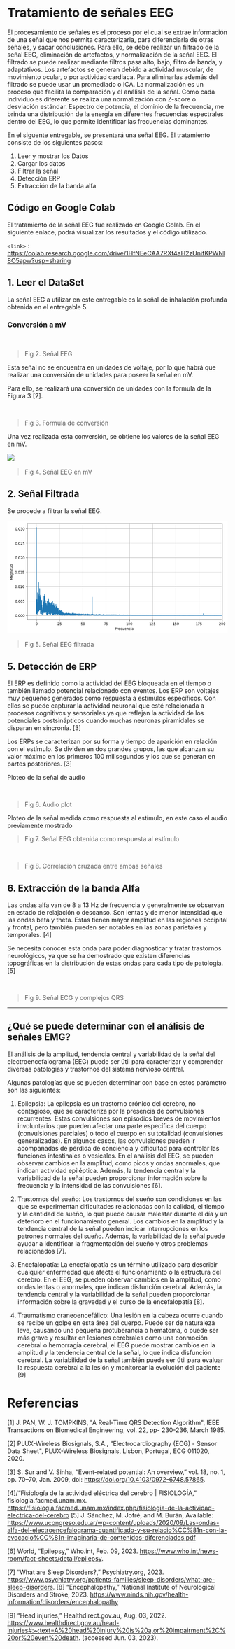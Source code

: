 # Tratamiento de señales EEG 
El procesamiento de señales es el proceso por el cual se extrae información de una señal que nos permita caracterizarla, para diferenciarla de otras señales, y sacar conclusiones. 
Para ello, se debe realizar un filtrado de la señal EEG, eliminación de artefactos, y normalización de la señal EEG. El filtrado se puede realizar mediante filtros pasa alto, bajo, filtro de banda, y adaptativos. Los artefactos se generan debido a actividad muscular, de movimiento ocular, o por actividad cardiaca. Para eliminarlas además del filtrado se puede usar un promediado o ICA. 
La normalización es un proceso que facilita la comparación y el análisis de la señal. Como cada individuo es diferente se realiza una normalización con Z-score o desviación estándar. 
Espectro de potencia, el dominio de la frecuencia, me brinda una distribución de la energía en diferentes frecuencias espectrales dentro del EEG, lo que permite identificar las frecuencias dominantes. 


En el siguente entregable, se presentará una señal EEG.
El tratamiento consiste de los siguientes pasos:
1. Leer y mostrar los Datos
2. Cargar los datos
3. Filtrar la señal 
4. Detección ERP
5. Extracción de la banda alfa

## Código en Google Colab
El tratamiento de la señal EEG fue realizado en Google Colab. En el siguiente enlace, podrá visualizar los resultados y el código utilizado.

`<link>` : https://colab.research.google.com/drive/1HfNEeCAA7RXt4aH2zUnifKPWNI8O5apw?usp=sharing


## 1. Leer el DataSet
La señal EEG a utilizar en este entregable es la señal de inhalación profunda obtenida en el entregable 5.

### Conversión a mV
![]()
> Fig 2.  Señal EEG

Esta señal no se encuentra en unidades de voltaje, por lo que habrá que realizar una conversión de unidades para poseer la señal en mV.

Para ello, se realizará una conversión de unidades con la formula de la Figura 3 [2].

![]()
> Fig 3. Formula de conversión

Una vez realizada esta conversión, se obtiene los valores de la señal EEG en mV.

![](g)
> Fig 4. Señal EEG en mV

## 2. Señal Filtrada
Se procede a filtrar la señal EEG.

![](https://github.com/RosauraAstete/Equipo9.github.io/blob/main/ISB/Laboratorios/8.%20Tratamiento%20de%20la%20se%C3%B1al%20ECG/Archivos/FFTse%C3%B1al.png)
> Fig 5. Señal EEG filtrada

## 5. Detección de ERP
El ERP es definido como la actividad del EEG bloqueada en el tiempo o también llamado potencial relacionado con eventos. Los ERP son voltajes muy pequeños generados como respuesta a estímulos específicos. Con ellos se puede capturar la actividad neuronal que esté relacionada a procesos cognitivos y sensoriales ya que reflejan la actividad de los potenciales postsinápticos cuando muchas neuronas piramidales se disparan en sincronía. [3]

Los ERPs se caracterizan por su forma y tiempo de aparición en relación con el estímulo. Se dividen en dos grandes grupos, las que alcanzan su valor máximo en los primeros 100 milisegundos y los que se generan en partes posteriores. [3]


Ploteo de la señal de audio

![]()
> Fig 6. Audio plot

Ploteo de la señal medida como respuesta al estímulo, en este caso el audio previamente mostrado
![]()
> Fig 7. Señal EEG obtenida como respuesta al estímulo

![]()
> Fig 8. Correlación cruzada entre ambas señales

## 6. Extracción de la banda Alfa
Las ondas alfa van de 8 a 13 Hz de frecuencia y generalmente se observan en estado de relajación o descanso. Son lentas y de menor intensidad que las ondas beta y theta. Estas tienen mayor amplitud en las regiones occipital y frontal, pero también pueden ser notables en las zonas parietales y temporales. [4]

Se necesita conocer esta onda para poder diagnosticar y tratar trastornos neurológicos, ya que se ha demostrado que existen diferencias topográficas en la distribución de estas ondas para cada tipo de patología. [5]



![]()
> Fig 9. Señal ECG y complejos QRS

---
## ¿Qué se puede determinar con el análisis de señales EMG?
El análisis de la amplitud, tendencia central y variabilidad de la señal del electroencefalograma (EEG) puede ser útil para caracterizar y comprender diversas patologías y trastornos del sistema nervioso central. 

Algunas patologías que se pueden determinar con base en estos parámetro son las siguientes:

1. Epilepsia: La epilepsia es un trastorno crónico del cerebro, no contagioso, que se caracteriza por la presencia de convulsiones recurrentes. Estas convulsiones son episodios breves de movimientos involuntarios que pueden afectar una parte específica del cuerpo (convulsiones parciales) o todo el cuerpo en su totalidad (convulsiones generalizadas). En algunos casos, las convulsiones pueden ir acompañadas de pérdida de conciencia y dificultad para controlar las funciones intestinales o vesicales. En el análisis del EEG, se pueden observar cambios en la amplitud, como picos y ondas anormales, que indican actividad epiléptica. Además, la tendencia central y la variabilidad de la señal pueden proporcionar información sobre la frecuencia y la intensidad de las convulsiones [6].

2. Trastornos del sueño: Los trastornos del sueño son condiciones en las que se experimentan dificultades relacionadas con la calidad, el tiempo y la cantidad de sueño, lo que puede causar malestar durante el día y un deterioro en el funcionamiento general. Los cambios en la amplitud y la tendencia central de la señal pueden indicar interrupciones en los patrones normales del sueño. Además, la variabilidad de la señal puede ayudar a identificar la fragmentación del sueño y otros problemas relacionados [7].

3. Encefalopatía: La encefalopatía es un término utilizado para describir cualquier enfermedad que afecte el funcionamiento o la estructura del cerebro. En el EEG, se pueden observar cambios en la amplitud, como ondas lentas o anormales, que indican disfunción cerebral. Además, la tendencia central y la variabilidad de la señal pueden proporcionar información sobre la gravedad y el curso de la encefalopatía [8].

4. Traumatismo craneoencefálico: Una lesión en la cabeza ocurre cuando se recibe un golpe en esta área del cuerpo. Puede ser de naturaleza leve, causando una pequeña protuberancia o hematoma, o puede ser más grave y resultar en lesiones cerebrales como una conmoción cerebral o hemorragia cerebral, el EEG puede mostrar cambios en la amplitud y la tendencia central de la señal, lo que indica disfunción cerebral. La variabilidad de la señal también puede ser útil para evaluar la respuesta cerebral a la lesión y monitorear la evolución del paciente [9]



# Referencias
[1] J. PAN, W. J. TOMPKINS, "A Real-Time QRS Detection Algorithm", IEEE Transactions on Biomedical Engineering, vol. 22, pp- 230-236, March 1985.

[2] PLUX-Wireless Biosignals, S.A., "Electrocardiography (ECG) - Sensor Data Sheet", PLUX-Wireless Biosignals, Lisbon, Portugal, ECG 011020, 2020.

[3] S. Sur and V. Sinha, “Event-related potential: An overview,” vol. 18, no. 1, pp. 70–70, Jan. 2009, doi: https://doi.org/10.4103/0972-6748.57865.

[4]/“Fisiología de la actividad eléctrica del cerebro | FISIOLOGÍA,” fisiologia.facmed.unam.mx. https://fisiologia.facmed.unam.mx/index.php/fisiologia-de-la-actividad-electrica-del-cerebro 
‌
[5] J. Sánchez, M. Jofré, and M. Burán, Available: https://www.ucongreso.edu.ar/wp-content/uploads/2020/09/Las-ondas-alfa-del-electroencefalograma-cuantificado-y-su-relacio%CC%81n-con-la-evocacio%CC%81n-imaginaria-de-contenidos-diferenciados.pdf 

‌‌[6] World, “Epilepsy,” Who.int, Feb. 09, 2023. https://www.who.int/news-room/fact-sheets/detail/epilepsy.

[7] “What are Sleep Disorders?,” Psychiatry.org, 2023. https://www.psychiatry.org/patients-families/sleep-disorders/what-are-sleep-disorders.
‌
[8] “Encephalopathy,” National Institute of Neurological Disorders and Stroke, 2023. https://www.ninds.nih.gov/health-information/disorders/encephalopathy ‌

[9] “Head injuries,” Healthdirect.gov.au, Aug. 03, 2022. https://www.healthdirect.gov.au/head-injuries#:~:text=A%20head%20injury%20is%20a,or%20impairment%2C%20or%20even%20death. (accessed Jun. 03, 2023).

